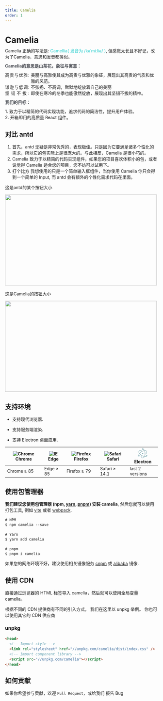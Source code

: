 ```yaml
---
title: Camelia
order: 1
---
```


<style>
  .intro-decs {
     margin: 0 !important;
     margin-top: -10px !important;
  }
  .intro-decs span{
    color: #22cccc;
  }
  .intro-text {
   margin: 0 !important;
   display: flex;
 }
 .intro-text span {
    display: block;
    flex-shrink: 0;
　  text-align: right;
    text-align-last: justify;
    width: 80px;
  padding-right: 5px;
 }
 .intro-title {
   margin: 10px 0 !important;
   color: rgba(42, 46, 54, 0.88);
   font-weight: bold;
 }
</style>

# Camelia

<p class="intro-decs">Camelia 正确的写法是: <span>Camellia( 发音为 /kəˈmiːliə/ )</span>, 但感觉太长且不好记，改为了Camelia，意思和发音都类似。</p>

<div class="intro-title">Camelia的意思是山茶花，象征与寓意：</div>

<p class="intro-text"><span>高贵与优雅:</span>美丽与高雅使其成为高贵与优雅的象征，展现出其高贵的气质和优雅的风范。</p>
<p class="intro-text"><span>谦逊与低调:</span>不张扬、不高调，默默地绽放着自己的美丽</p>
<p class="intro-text"><span>坚韧不拔:</span>即使在寒冷的冬季也能傲然绽放，展现出其坚韧不拔的精神。</p>

<div  class="intro-title">我们的目标：</div>
<p class="intro-text">1. 致力于以精简的代码实现功能，追求代码的简洁性，提升用户体验。</p>
<p class="intro-text">2. 开箱即用的高质量 React 组件。</p>

## 对比 antd

1. 首先，antd 无疑是非常优秀的，表现极佳。只是因为它要满足诸多个性化的需求，所以它的包实际上是很庞大的。与此相反，Camelia 是很小巧的。
2. Camelia 致力于以精简的代码实现组件，如果您的项目喜欢体积小的包，或者说觉得 Camelia 适合您的项目，您不妨可以试用下。
3. 打个比方 我想使用的只是一个简单输入框组件，当你使用 Camelia 你只会得到一个简单的 Input, 而 antd 会有额外的个性化需求代码在里面。

<div>
  <p>这是antd的某个按钮大小</p>
  <img src="/images/ant.png" style="width: 500px; height: 300px"/>
</div>
<div>
  <p>这是Camelia的按钮大小</p>
  <img src="/images/camelia.png" style="width: 500px; height: 300px"/>
</div>

## 支持环境

- 支持现代浏览器.

- 支持服务端渲染.

- 支持 Electron 桌面应用.

| ![Chrome](https://cdn.jsdelivr.net/npm/@browser-logos/chrome/chrome_32x32.png) Chrome | ![IE](https://cdn.jsdelivr.net/npm/@browser-logos/edge/edge_32x32.png) Edge | ![Firefox](https://cdn.jsdelivr.net/npm/@browser-logos/firefox/firefox_32x32.png) Firefox | ![Safari](https://cdn.jsdelivr.net/npm/@browser-logos/safari/safari_32x32.png) Safari | ![Electron](https://raw.githubusercontent.com/alrra/browser-logos/master/src/electron/electron_32x32.png)Electron |
| ------------------------------------------------------------------------------------- | --------------------------------------------------------------------------- | ----------------------------------------------------------------------------------------- | ------------------------------------------------------------------------------------- | ----------------------------------------------------------------------------------------------------------------- |
| Chrome ≥ 85                                                                           | Edge ≥ 85                                                                   | Firefox ≥ 79                                                                              | Safari ≥ 14.1                                                                         | last 2 versions                                                                                                   |

## 使用包管理器

**我们建议您使用包管理器 (npm, [yarn](https://classic.yarnpkg.com/lang/en/), [pnpm](https://pnpm.io/)) 安装 camelia**,
然后您就可以使用打包工具, 例如 [vite](https://vitejs.dev) 或者 [webpack](https://webpack.js.org/).

```shell
# NPM
$ npm camelia --save

# Yarn
$ yarn add camelia

# pnpm
$ pnpm i camelia
```

如果您的网络环境不好，建议使用相关镜像服务 [cnpm](https://github.com/cnpm/cnpm) 或 [alibaba](https://registry.npmmirror.com/) 镜像.

## 使用 CDN

直接通过浏览器的 HTML 标签导入 camelia，然后就可以使用全局变量 camelia。

根据不同的 CDN 提供商有不同的引入方式， 我们在这里以 unpkg 举例。 你也可以使用其它的 CDN 供应商

### unpkg

```html
<head>
  <!-- Import style -->
  <link rel="stylesheet" href="//unpkg.com/camelia/dist/index.css" />
  <!-- Import component library -->
  <script src="//unpkg.com/camelia"></script>
</head>
```

## 如何贡献

如果你希望参与贡献，欢迎 `Pull Request`，或给我们 报告 Bug
